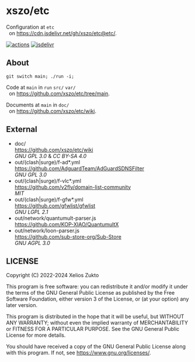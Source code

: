 # xszo/etc

Configuration at `etc`  
  on <https://cdn.jsdelivr.net/gh/xszo/etc@etc/>.

[![actions](https://github.com/xszo/etc/actions/workflows/etc.yml/badge.svg)](https://github.com/xszo/etc/tree/etc)
[![jsdelivr](https://data.jsdelivr.com/v1/package/gh/xszo/etc/badge)](https://www.jsdelivr.com/package/gh/xszo/etc)

## About

`git switch main; ./run -i;`

Code at `main` in `run` `src/` `var/`  
  on <https://github.com/xszo/etc/tree/main>.

Documents at `main` in `doc/`  
  on <https://github.com/xszo/etc/wiki>.

## External

- doc/  
  <https://github.com/xszo/etc/wiki>  
  _GNU GPL 3.0_ & _CC BY-SA 4.0_
- out/(clash|surge)/f-ad\*.yml  
  <https://github.com/AdguardTeam/AdGuardSDNSFilter>  
  _GNU GPL 3.0_
- out/(clash|surge)/f-vlc\*.yml  
  <https://github.com/v2fly/domain-list-community>  
  _MIT_
- out/(clash|surge)/f-gfw\*.yml  
  <https://github.com/gfwlist/gfwlist>  
  _GNU LGPL 2.1_
- out/network/quantumult-parser.js  
  <https://github.com/KOP-XIAO/QuantumultX>
- out/network/loon-parser.js  
  <https://github.com/sub-store-org/Sub-Store>  
  _GNU AGPL 3.0_

## LICENSE

Copyright (C) 2022-2024 Xelios Zukto

This program is free software: you can redistribute it and/or modify
it under the terms of the GNU General Public License as published by
the Free Software Foundation, either version 3 of the License, or
(at your option) any later version.

This program is distributed in the hope that it will be useful,
but WITHOUT ANY WARRANTY; without even the implied warranty of
MERCHANTABILITY or FITNESS FOR A PARTICULAR PURPOSE. See the
GNU General Public License for more details.

You should have received a copy of the GNU General Public License
along with this program. If not, see <https://www.gnu.org/licenses/>.

